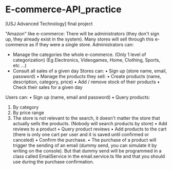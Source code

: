 # E-commerce-API_practice
[USJ Advanced Technology] final project

"Amazon" like e-commerce:
There will be administrators (they don't sign up, they already exist in the system).
Many stores will sell through this e-commerce as if they were a single store.
Administrators can:
* Manage the categories the whole e-commerce. (Only 1 level of categorization) (Eg Electronics, Videogames, Home, Clothing, Sports, etc ...)
* Consult all sales of a given day
Stores can:
•	Sign up (store name, email, password)
•	Manage the products they sell:
•	Create products (name, description, category, price)
•	Add / remove stock of their products
•	Check their sales for a given day



Users can:
•	Sign up (name, email and password)
•	Query products:
1.	By category
2.	By price range
3.	The store is not relevant to the search, it doesn't matter the store that actually sells the products. (Nobody will search products by store)
•	Add reviews to a product
•	Query product reviews
•	Add products to the cart (there is only one cart per user and it is saved until confirmed or canceled)
•	Confirm the purchase.
•	The purchase of a product will trigger the sending of an email (dummy send, you can simulate it by writing on the console). But that dummy send will be programmed in a class called EmailService in the email.service.ts file and that you should use during the purchase confirmation.

